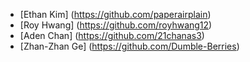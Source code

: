  - [Ethan Kim] (https://github.com/paperairplain)
 - [Roy Hwang] (https://github.com/royhwang12)
 - [Aden Chan] (https://github.com/21chanas3)
 - [Zhan-Zhan Ge] (https://github.com/Dumble-Berries)
 

